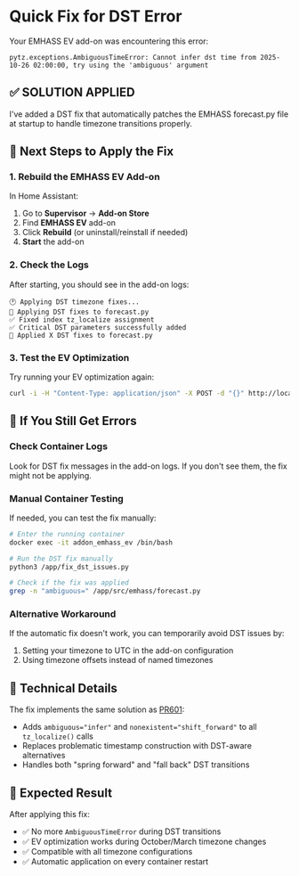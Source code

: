 # Quick Fix for DST Error

Your EMHASS EV add-on was encountering this error:

```
pytz.exceptions.AmbiguousTimeError: Cannot infer dst time from 2025-10-26 02:00:00, try using the 'ambiguous' argument
```

## ✅ **SOLUTION APPLIED**

I've added a DST fix that automatically patches the EMHASS forecast.py file at startup to handle timezone transitions properly.

## 🔄 **Next Steps to Apply the Fix**

### 1. Rebuild the EMHASS EV Add-on
In Home Assistant:
1. Go to **Supervisor** → **Add-on Store**
2. Find **EMHASS EV** add-on
3. Click **Rebuild** (or uninstall/reinstall if needed)
4. **Start** the add-on

### 2. Check the Logs
After starting, you should see in the add-on logs:
```
🕐 Applying DST timezone fixes...
🔧 Applying DST fixes to forecast.py
✅ Fixed index tz_localize assignment
✅ Critical DST parameters successfully added
🎉 Applied X DST fixes to forecast.py
```

### 3. Test the EV Optimization
Try running your EV optimization again:
```bash
curl -i -H "Content-Type: application/json" -X POST -d "{}" http://localhost:5003/action/naive-mpc-optim
```

## 🐛 **If You Still Get Errors**

### Check Container Logs
Look for DST fix messages in the add-on logs. If you don't see them, the fix might not be applying.

### Manual Container Testing
If needed, you can test the fix manually:
```bash
# Enter the running container
docker exec -it addon_emhass_ev /bin/bash

# Run the DST fix manually
python3 /app/fix_dst_issues.py

# Check if the fix was applied
grep -n "ambiguous=" /app/src/emhass/forecast.py
```

### Alternative Workaround
If the automatic fix doesn't work, you can temporarily avoid DST issues by:
1. Setting your timezone to UTC in the add-on configuration
2. Using timezone offsets instead of named timezones

## 📅 **Technical Details**

The fix implements the same solution as [PR601](https://github.com/davidusb-geek/emhass/pull/601):
- Adds `ambiguous="infer"` and `nonexistent="shift_forward"` to all `tz_localize()` calls
- Replaces problematic timestamp construction with DST-aware alternatives
- Handles both "spring forward" and "fall back" DST transitions

## 🎯 **Expected Result**

After applying this fix:
- ✅ No more `AmbiguousTimeError` during DST transitions
- ✅ EV optimization works during October/March timezone changes
- ✅ Compatible with all timezone configurations
- ✅ Automatic application on every container restart